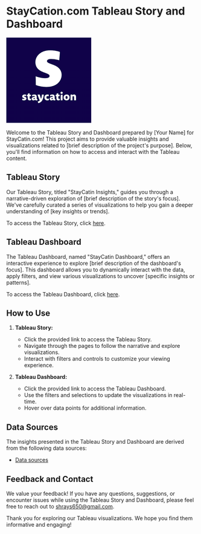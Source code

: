 # StayCation.com Tableau Story and Dashboard

![StayCatin.com Logo](logo.png)

Welcome to the Tableau Story and Dashboard prepared by [Your Name] for StayCatin.com! This project aims to provide valuable insights and visualizations related to [brief description of the project's purpose]. Below, you'll find information on how to access and interact with the Tableau content.

## Tableau Story

Our Tableau Story, titled "StayCatin Insights," guides you through a narrative-driven exploration of [brief description of the story's focus]. We've carefully curated a series of visualizations to help you gain a deeper understanding of [key insights or trends].

To access the Tableau Story, click [here](https://public.tableau.com/app/profile/shray.singh/viz/StayCatin_com-ReadingsfrommyStayCatindashboards/Story1).

## Tableau Dashboard

The Tableau Dashboard, named "StayCatin Dashboard," offers an interactive experience to explore [brief description of the dashboard's focus]. This dashboard allows you to dynamically interact with the data, apply filters, and view various visualizations to uncover [specific insights or patterns].

To access the Tableau Dashboard, click [here](https://public.tableau.com/app/profile/shray.singh).

## How to Use

1. **Tableau Story:**
   - Click the provided link to access the Tableau Story.
   - Navigate through the pages to follow the narrative and explore visualizations.
   - Interact with filters and controls to customize your viewing experience.

2. **Tableau Dashboard:**
   - Click the provided link to access the Tableau Dashboard.
   - Use the filters and selections to update the visualizations in real-time.
   - Hover over data points for additional information.

## Data Sources

The insights presented in the Tableau Story and Dashboard are derived from the following data sources:
- [Data sources](https://docs.google.com/spreadsheets/d/1DJjooTNVL6lXqiiCowOqi6Js4rUBb2GSAyGHcdX1aY8/edit#gid=1154935988)

## Feedback and Contact

We value your feedback! If you have any questions, suggestions, or encounter issues while using the Tableau Story and Dashboard, please feel free to reach out to shrays650@gmail.com.

Thank you for exploring our Tableau visualizations. We hope you find them informative and engaging!

